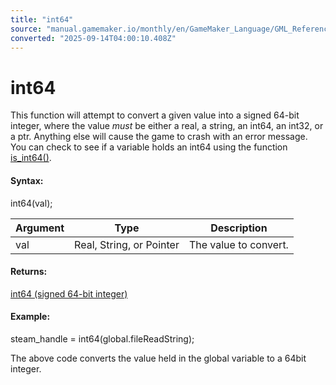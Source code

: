 ```yaml
---
title: "int64"
source: "manual.gamemaker.io/monthly/en/GameMaker_Language/GML_Reference/Variable_Functions/int64.htm"
converted: "2025-09-14T04:00:10.408Z"
---
```


# int64

This function will attempt to convert a given value into a signed 64-bit integer, where the value _must_ be either a real, a string, an int64, an int32, or a ptr. Anything else will cause the game to crash with an error message. You can check to see if a variable holds an int64 using the function [is\_int64()](is_int64.md).

#### Syntax:

int64(val);

| Argument | Type | Description |
| --- | --- | --- |
| val | Real, String, or Pointer | The value to convert. |

#### Returns:

[int64 (signed 64-bit integer)](../../GML_Overview/Data_Types.md)

#### Example:

steam\_handle = int64(global.fileReadString);

The above code converts the value held in the global variable to a 64bit integer.